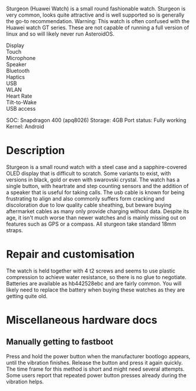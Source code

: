 Sturgeon (Huawei Watch) is a small round fashionable watch. Sturgeon is very common, looks quite attractive and is well supported so is generally the go-to recommendation.
Warning: This watch is often confused with the Huawei watch GT series. These are not capable of running a full version of linux and so will likely never run AsteroidOS.

<div class="support-row">
  <div class="support-col">Display<div class="support-col-good"></div></div>
  <div class="support-col">Touch<div class="support-col-good"></div></div>
  <div class="support-col">Microphone<div class="support-col-good"></div></div>
  <div class="support-col">Speaker<div class="support-col-good"></div></div>
  <div class="support-col">Bluetooth<div class="support-col-good"></div></div>
  <div class="support-col">Haptics<div class="support-col-good"></div></div>
  <div class="support-col">USB<div class="support-col-good"></div></div>
  <div class="support-col">WLAN<div class="support-col-good"></div></div>
  <div class="support-col">Heart Rate<div class="support-col-good"></div></div>
  <div class="support-col">Tilt-to-Wake<div class="support-col-good"></div></div>
  <div class="support-col">USB access<div class="support-col-bad"></div></div>
</div>

SOC: Snapdragon 400 (apq8026)
Storage: 4GB
Port status: Fully working
Kernel: Android

# Description
Sturgeon is a small round watch with a steel case and a sapphire-covered OLED display that is difficult to scratch. Some variants to exist, with versions in black, gold or even with swarovski crystal. The watch has a single button, with heartrate and step counting sensors and the addition of a speaker that is useful for taking calls. The usb cable is known for being frustrating to align and also commonly suffers form cracking and discoloration due to low quality cable sheathing, but beware buying aftermarket cables as many only provide charging without data. Despite its age, it isn't much worse than newer watches and is mainly missing out on features such as GPS or a compass. All sturgeon take standard 18mm straps.

# Repair and customisation
The watch is held together with 4 t2 screws and seems to use plastic compression to achieve water resistance, so there is no glue to negotiate. Batteries are available as hb442528ebc and are fairly common. You will likely need to replace the battery when buying these watches as they are getting quite old.

# Miscellaneous hardware docs
## Manually getting to fastboot
Press and hold the power button when the manufacturer bootlogo appears, until the vibration finishes. Release the button and press it again quickly. The time frame for this method is short and might need several attempts. Some users report that repeated power button presses already during the vibration helps.
